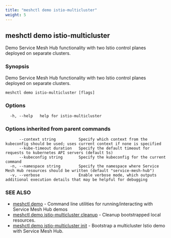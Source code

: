 ```yaml
---
title: "meshctl demo istio-multicluster"
weight: 5
---
```

## meshctl demo istio-multicluster

Demo Service Mesh Hub functionality with two Istio control planes deployed on separate clusters.

### Synopsis

Demo Service Mesh Hub functionality with two Istio control planes deployed on separate clusters.

```
meshctl demo istio-multicluster [flags]
```

### Options

```
  -h, --help   help for istio-multicluster
```

### Options inherited from parent commands

```
      --context string          Specify which context from the kubeconfig should be used; uses current context if none is specified
      --kube-timeout duration   Specify the default timeout for requests to kubernetes API servers (default 5s)
      --kubeconfig string       Specify the kubeconfig for the current command
  -n, --namespace string        Specify the namespace where Service Mesh Hub resources should be written (default "service-mesh-hub")
  -v, --verbose                 Enable verbose mode, which outputs additional execution details that may be helpful for debugging
```

### SEE ALSO

* [meshctl demo](../meshctl_demo)	 - Command line utilities for running/interacting with Service Mesh Hub demos
* [meshctl demo istio-multicluster cleanup](../meshctl_demo_istio-multicluster_cleanup)	 - Cleanup bootstrapped local resources.
* [meshctl demo istio-multicluster init](../meshctl_demo_istio-multicluster_init)	 - Bootstrap a multicluster Istio demo with Service Mesh Hub.

